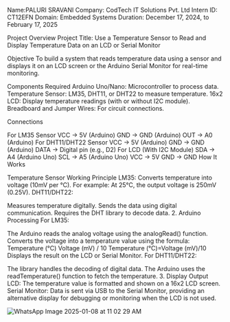 Name:PALURI SRAVANI  Company: CodTech IT Solutions Pvt. Ltd Intern ID: CT12EFN Domain: Embedded Systems Duration: December 17, 2024, to February 17, 2025

Project Overview Project Title: Use a Temperature Sensor to Read and Display Temperature Data on an LCD or Serial Monitor

Objective To build a system that reads temperature data using a sensor and displays it on an LCD screen or the Arduino Serial Monitor for real-time monitoring.

Components Required Arduino Uno/Nano: Microcontroller to process data. Temperature Sensor: LM35, DHT11, or DHT22 to measure temperature. 16x2 LCD: Display temperature readings (with or without I2C module). Breadboard and Jumper Wires: For circuit connections.

Connections

For LM35 Sensor VCC → 5V (Arduino) GND → GND (Arduino) OUT → A0 (Arduino)
For DHT11/DHT22 Sensor VCC → 5V (Arduino) GND → GND (Arduino) DATA → Digital pin (e.g., D2)
For LCD (With I2C Module) SDA → A4 (Arduino Uno) SCL → A5 (Arduino Uno) VCC → 5V GND → GND
How It Works

Temperature Sensor Working Principle LM35:
Converts temperature into voltage (10mV per °C). For example: At 25°C, the output voltage is 250mV (0.25V). DHT11/DHT22:

Measures temperature digitally. Sends the data using digital communication. Requires the DHT library to decode data. 2. Arduino Processing For LM35:

The Arduino reads the analog voltage using the analogRead() function. Converts the voltage into a temperature value using the formula: Temperature (°C)
Voltage (mV) / 10 Temperature (°C)=Voltage (mV)/10 Displays the result on the LCD or Serial Monitor. For DHT11/DHT22:

The library handles the decoding of digital data. The Arduino uses the readTemperature() function to fetch the temperature. 3. Display Output LCD: The temperature value is formatted and shown on a 16x2 LCD screen. Serial Monitor: Data is sent via USB to the Serial Monitor, providing an alternative display for debugging or monitoring when the LCD is not used.

![WhatsApp Image 2025-01-08 at 11 02 29 AM](https://github.com/user-attachments/assets/d1925348-34cf-461b-91c1-28f292528a1b)
